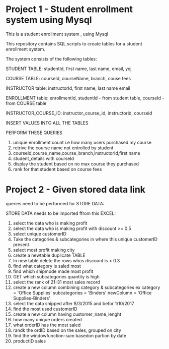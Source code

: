 # Project 1 - Student enrollment system using Mysql
This is a student enrollment system , using Mysql 

This repository contains SQL scripts to create tables for a student enrollment system. 

The system consists of the following tables:

STUDENT TABLE:
studentId,
first name,
last name,
email,
yoj

COURSE TABLE:
courseId,
courseName,
branch,
couse fees

INSTRUCTOR table:
instructorId,
first name,
last name
email

ENROLLMENT table:
enrollmentId,
studentId - from student table,
courseId - from COURSE table

INSTRUCTOR_COURSE_ID:
instructor_course_id,
instructorid,
courseid

INSERT VALUES INTO ALL THE TABLES

PERFORM THESE QUERIES

1. unique enrollment count i.e how many users purchased my course 
2. retrive the course name not entrolled by student
3. courseId,course_name,course_branch,instructorId,first name
4. student_details with courseId
5. display the student based on no max course they purchased
6. rank for that student based on course fees

# Project 2 - Given stored data link

queries need to be performed for STORE DATA:

STORE DATA needs to be imported ffrom this EXCEL:

1. select the data who is making profit
2. select the data who is making profit with discount >= 0.5
3. select unique customerID
4. Take the categories & subcategories in where this unique customerID present
5. select most profit making city
6. create a newtable duplicate TABLE
7. In new table delete the rows whos discount is < 0.3
8. find what category is saled most
9. find which shipmode made most profit  
10. GET which subcategories quantity is high
11. select the rank of 21-31 most sales record
12. create a new column combining category & subcategories ex category = 'Office Supplies' subcategories = 'Binders' newColumn = 'Office Supplies-Binders'
13. select the data shipped after 8/3/2015 and befor 1/10/2017
14. find the most used customerID
15. create a new column having customer_name_lenght
16. how many unique orders created
17. what orderID has the most saled
18. randk the ordID based on the sales, grouped on city
19.  find the windowfunction-sum basedon partion by date
20. productID sales
